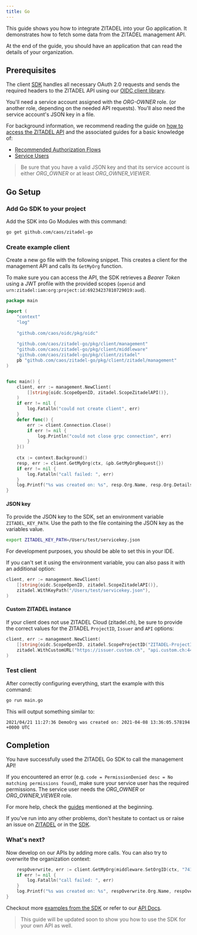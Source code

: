 ```yaml
---
title: Go
---
```


This guide shows you how to integrate ZITADEL into your Go application.
It demonstrates how to fetch some data from the ZITADEL management API.

At the end of the guide, you should have an application that can read the details of your organization.

## Prerequisites

The client [SDK](https://github.com/caos/zitadel-go) handles all necessary OAuth 2.0 requests and sends the required headers to the ZITADEL API using our [OIDC client library](https://github.com/caos/oidc).

You'll need a service account assigned with the *ORG-OWNER* role. 
(or another role, depending on the needed API requests).
You'll also need the service account's JSON key in a file.

For background information, we recommend reading the guide on [how to access the ZITADEL API](../../guides/api/access-zitadel-apis) and the associated guides for a basic knowledge of:
 - [Recommended Authorization Flows](../../guides/authorization/oauth-recommended-flows)
 - [Service Users](../../guides/authentication/serviceusers)

> Be sure that you have a valid JSON key and that its service account is either *ORG_OWNER* or at least *ORG_OWNER_VIEWER*.

## Go Setup

### Add Go SDK to your project

Add the SDK into Go Modules with this command:

```bash
go get github.com/caos/zitadel-go
```

### Create example client

Create a new go file with the following snippet.
This creates a client for the management API and calls its `GetMyOrg` function.

To make sure you can access the API,
the SDK retrieves a *Bearer Token* using a JWT profile with the provided scopes (`openid` and `urn:zitadel:iam:org:project:id:69234237810729019:aud`).

```go
package main

import (
    "context"
    "log"
    
    "github.com/caos/oidc/pkg/oidc"
    
    "github.com/caos/zitadel-go/pkg/client/management"
    "github.com/caos/zitadel-go/pkg/client/middleware"
    "github.com/caos/zitadel-go/pkg/client/zitadel"
    pb "github.com/caos/zitadel-go/pkg/client/zitadel/management"
)


func main() {
    client, err := management.NewClient(
        []string{oidc.ScopeOpenID, zitadel.ScopeZitadelAPI()},
    )
    if err != nil {
        log.Fatalln("could not create client", err)
    }
    defer func() {
        err := client.Connection.Close()
        if err != nil {
            log.Println("could not close grpc connection", err)
        }
    }()
    
    ctx := context.Background()
    resp, err := client.GetMyOrg(ctx, &pb.GetMyOrgRequest{})
    if err != nil {
        log.Fatalln("call failed: ", err)
    }
    log.Printf("%s was created on: %s", resp.Org.Name, resp.Org.Details.CreationDate.AsTime())
}
```

#### JSON key

To provide the JSON key to the SDK, set an environment variable `ZITADEL_KEY_PATH`.
Use the path to the file containing the JSON key as the variables value.

```bash
export ZITADEL_KEY_PATH=/Users/test/servicekey.json
```

For development purposes, you should be able to set this in your IDE.

If you can't set it using the environment variable, you can also pass it with an additional option:

```go
client, err := management.NewClient(
    []string{oidc.ScopeOpenID, zitadel.ScopeZitadelAPI()},
    zitadel.WithKeyPath("/Users/test/servicekey.json"),
)
```

#### Custom ZITADEL instance

If your client does not use ZITADEL Cloud (zitadel.ch), be sure to provide the correct values for the ZITADEL `ProjectID`, `Issuer` and `API` options:

```go
client, err := management.NewClient(
    []string{oidc.ScopeOpenID, zitadel.ScopeProjectID("ZITADEL-ProjectID")},
    zitadel.WithCustomURL("https://issuer.custom.ch", "api.custom.ch:443")
)
```

### Test client

After correctly configuring everything, start the example with this command:

```bash
go run main.go
```

This will output something similar to:

```
2021/04/21 11:27:36 DemoOrg was created on: 2021-04-08 13:36:05.578194 +0000 UTC
```

## Completion

You have successfully used the ZITADEL Go SDK to call the management API!

If you encountered an error (e.g. `code = PermissionDenied desc = No matching permissions found`), 
make sure your service user has the required permissions.
The service user needs the *ORG_OWNER* or *ORG_OWNER_VIEWER* role.

For more help, check the [guides](#prerequisites) mentioned at the beginning.

If you've run into any other problems, don't hesitate to contact us or raise an issue on [ZITADEL](https://github.com/caos/zitadel/issues) or in the [SDK](https://github.com/caos/zitadel-go/issues).

### What's next?

Now develop on our APIs by adding more calls.
You can also try to overwrite the organization context:

```go
    respOverwrite, err := client.GetMyOrg(middleware.SetOrgID(ctx, "74161146763996133"), &pb.GetMyOrgRequest{})
    if err != nil {
        log.Fatalln("call failed: ", err)
    }
    log.Printf("%s was created on: %s", respOverwrite.Org.Name, respOverwrite.Org.Details.CreationDate.AsTime())
}
```
Checkout more [examples from the SDK](https://github.com/caos/zitadel-go/blob/main/example) or refer to our [API Docs](../../apis/introduction).

> This guide will be updated soon to show you how to use the SDK for your own API as well.
